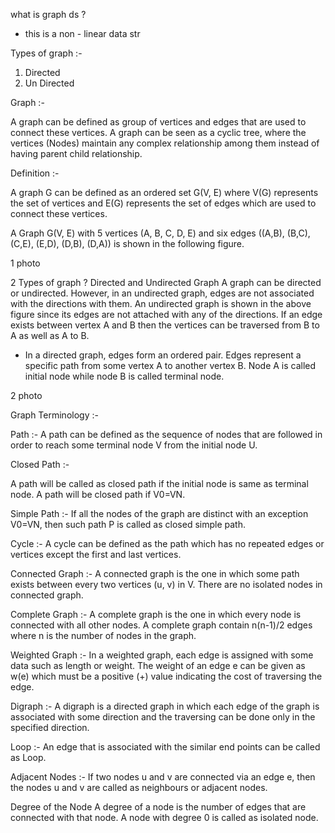 what is graph ds ?

- this is a non - linear data str

Types of graph :-

1. Directed
2. Un Directed


Graph :-

A graph can be defined as group of vertices and edges that are used to connect these vertices. A graph can be seen as a cyclic tree, where the vertices (Nodes) maintain any complex relationship among them instead of having parent child relationship.

Definition :-

A graph G can be defined as an ordered set G(V, E) where V(G) represents the set of vertices and E(G) represents the set of edges which are used to connect these vertices.

A Graph G(V, E) with 5 vertices (A, B, C, D, E) and six edges ((A,B), (B,C), (C,E), (E,D), (D,B), (D,A)) is shown in the following figure.

1 photo


2 Types of graph ?
Directed and Undirected Graph
A graph can be directed or undirected. However, in an undirected graph, edges are not associated with the directions with them. An undirected graph is shown in the above figure since its edges are not attached with any of the directions. If an edge exists between vertex A and B then the vertices can be traversed from B to A as well as A to B.

- In a directed graph, edges form an ordered pair. Edges represent a specific path from some vertex A to another vertex B. Node A is called initial node while node B is called terminal node.

2 photo


Graph Terminology :-

Path :-
A path can be defined as the sequence of nodes that are followed in order to reach some terminal node V from the initial node U.

Closed Path :-

A path will be called as closed path if the initial node is same as terminal node. A path will be closed path if V0=VN.

Simple Path :-
If all the nodes of the graph are distinct with an exception V0=VN, then such path P is called as closed simple path.

Cycle :-
A cycle can be defined as the path which has no repeated edges or vertices except the first and last vertices.

Connected Graph :-
A connected graph is the one in which some path exists between every two vertices (u, v) in V. There are no isolated nodes in connected graph.

Complete Graph :-
A complete graph is the one in which every node is connected with all other nodes. A complete graph contain n(n-1)/2 edges where n is the number of nodes in the graph.

Weighted Graph :-
In a weighted graph, each edge is assigned with some data such as length or weight. The weight of an edge e can be given as w(e) which must be a positive (+) value indicating the cost of traversing the edge.

Digraph :- 
A digraph is a directed graph in which each edge of the graph is associated with some direction and the traversing can be done only in the specified direction.

Loop :-
An edge that is associated with the similar end points can be called as Loop.

Adjacent Nodes :-
If two nodes u and v are connected via an edge e, then the nodes u and v are called as neighbours or adjacent nodes.

Degree of the Node
A degree of a node is the number of edges that are connected with that node. A node with degree 0 is called as isolated node.

